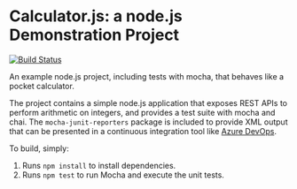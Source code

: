 Calculator.js: a node.js Demonstration Project
==============================================

[![Build Status](https://dev.azure.com/albertocolommonfort-az400/Integrating%20External%20Source%20Control%20with%20Azure%20Pipelines/_apis/build/status/acolom.calculator?branchName=master)](https://dev.azure.com/albertocolommonfort-az400/Integrating%20External%20Source%20Control%20with%20Azure%20Pipelines/_build/latest?definitionId=10&branchName=master)

An example node.js project, including tests with mocha, that behaves like
a pocket calculator.

The project contains a simple node.js application that exposes REST APIs
to perform arithmetic on integers, and provides a test suite with mocha
and chai.  The `mocha-junit-reporters` package is included to provide XML
output that can be presented in a continuous integration tool like
[Azure DevOps](https://azure.com/devops).

To build, simply:

1. Runs `npm install` to install dependencies.
2. Runs `npm test` to run Mocha and execute the unit tests.


